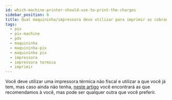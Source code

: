 ```yaml
---
id: which-machine-printer-should-use-to-print-the-charges
sidebar_position: 6
title: Qual maquininha/impressora devo utilizar para imprimir as cobranças?
tags:
  - pix
  - pix-machine
  - pdv
  - maquininha
  - maquininha-pix
  - maquininha pix
  - impressora
  - impressora termica
  - imprimir
---
```


Você deve utilizar uma impressora térmica não fiscal e utilizar a que você já tem, mas caso ainda não tenha,
[neste artigo](https://woovi.com/articles/maquininhas/) você encontrará as que recomendamos à você, mas pode ser qualquer outra que você preferir.
